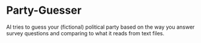 # Party-Guesser
AI tries to guess your (fictional) political party based on the way you answer survey questions and comparing to what it reads from text files.
